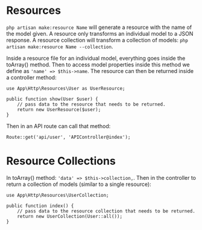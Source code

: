# Resources

`php artisan make:resource Name` will generate a resource with the name of the model given. A resource only transforms an individual model to a JSON response. A resource collection will transform a collection of models: `php artisan make:resource Name --collection`.

Inside a resource file for an individual model, everything goes inside the toArray() method. Then to access model properties inside this method we define as `'name' => $this->name`. The resource can then be returned inside a controller method:

```
use App\Http\Resources\User as UserResource;

public function show(User $user) {
    // pass data to the resource that needs to be returned.
    return new UserResource($user);
}
```

Then in an API route can call that method:

```
Route::get('api/user', 'APIController@index');
```

# Resource Collections

In toArray() method: `'data' => $this->collection,`. Then in the controller to return a collection of models (similar to a single resource):

```
use App\Http\Resources\UserCollection;

public function index() {
    // pass data to the resource collection that needs to be returned.
    return new UserCollection(User::all());
}
```
